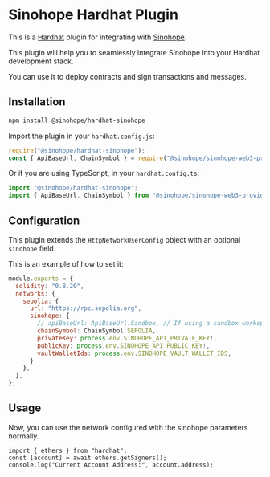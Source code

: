 # Sinohope Hardhat Plugin

This is a [Hardhat](https://hardhat.org/) plugin for integrating with [Sinohope](https://www.sinohope.com/).

This plugin will help you to seamlessly integrate Sinohope into your Hardhat development stack.

You can use it to deploy contracts and sign transactions and messages.

## Installation

```bash
npm install @sinohope/hardhat-sinohope
```

Import the plugin in your `hardhat.config.js`:

```js
require("@sinohope/hardhat-sinohope");
const { ApiBaseUrl, ChainSymbol } = require("@sinohope/sinohope-web3-provider");
```

Or if you are using TypeScript, in your `hardhat.config.ts`:

```ts
import "@sinohope/hardhat-sinohope";
import { ApiBaseUrl, ChainSymbol } from "@sinohope/sinohope-web3-provider";
```

## Configuration

This plugin extends the `HttpNetworkUserConfig` object with an optional
`sinohope` field.

This is an example of how to set it:

```js
module.exports = {
  solidity: "0.8.20",
  networks: {
    sepolia: {
      url: "https://rpc.sepolia.org",
      sinohope: {
        // apiBaseUrl: ApiBaseUrl.Sandbox, // If using a sandbox workspace
        chainSymbol: ChainSymbol.SEPOLIA,
        privateKey: process.env.SINOHOPE_API_PRIVATE_KEY!,
        publicKey: process.env.SINOHOPE_API_PUBLIC_KEY!,
        vaultWalletIds: process.env.SINOHOPE_VAULT_WALLET_IDS,
      }
    },
  },
};
```

## Usage
Now, you can use the network configured with the sinohope parameters normally.

```
import { ethers } from "hardhat";
const [account] = await ethers.getSigners();
console.log("Current Account Address:", account.address);
```
